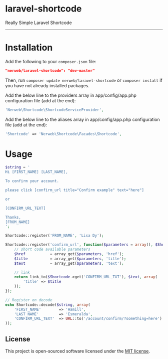 laravel-shortcode
==============

Really Simple Laravel Shortcode

----------

Installation
============

Add the following to your `composer.json` file:

```json
"nerweb/laravel-shortcode": "dev-master"
```

Then, run `composer update nerweb/laravel-shortcode` or `composer install` if you have not already installed packages.

Add the below line to the providers array in app/config/app.php configuration file (add at the end):

```php
'Nerweb\Shortcode\ShortcodeServiceProvider',
```

Add the below line to the aliases array in app/config/app.php configuration file (add at the end):

```php
'Shortcode' => 'Nerweb\Shortcode\Facades\Shortcode',
```

Usage
====

```php
$string = '
Hi [FIRST_NAME] [LAST_NAME],

To confirm your account.

please click [confirm_url title="Confirm example" text="here"]

or

[CONFIRM_URL_TEXT]

Thanks,
[FROM_NAME]
';

Shortcode::register('FROM_NAME', 'Lisa Dy');

Shortcode::register('confirm_url', function($parameters = array(), $Shortcode) {
    // short code available parameters
    $href           = array_get($parameters, 'href');
    $title          = array_get($parameters, 'title');
    $text           = array_get($parameters, 'text');

    // link
    return link_to($Shortcode->get('CONFIRM_URL_TXT'), $text, array(
        'title' => $title
    ));
});

// Register on decode
echo Shortcode::decode($string, array(
    'FIRST_NAME'        => 'Hamill',
    'LAST_NAME'         => 'Esmeralda',
    'CONFIRM_URL_TEXT'  => URL::to('/account/confirm/?something=here')
));
```

## License
This project is open-sourced software licensed under the [MIT license][mit-url].

[mit-url]: http://opensource.org/licenses/MIT
